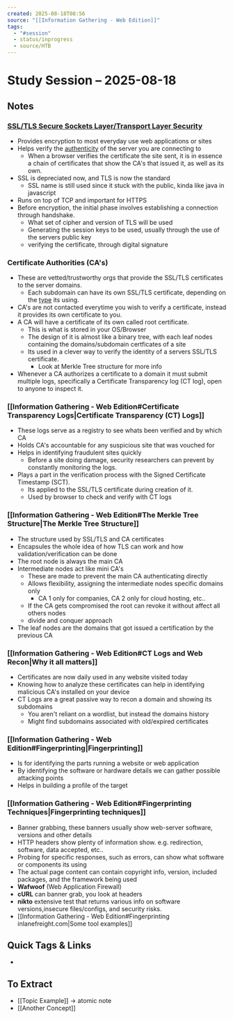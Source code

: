 ```yaml
---
created: 2025-08-18T08:56
source: "[[Information Gathering - Web Edition]]"
tags:
  - "#session"
  - status/inprogress
  - source/HTB
---
```

# Study Session – 2025-08-18

## Notes
### [SSL/TLS Secure Sockets Layer/Transport Layer Security](https://www.cloudflare.com/en-gb/learning/ssl/what-is-ssl/)
- Provides encryption to most everyday use web applications or sites
- Helps verify the [authenticity](https://www.cloudflare.com/en-gb/learning/ssl/transport-layer-security-tls/) of the server you are connecting to
	- When a browser verifies the certificate the site sent, it is in essence a chain of certificates that show the CA's that issued it, as well as its own.
- SSL is depreciated now, and TLS is now the standard
	- SSL name is still used since it stuck with the public, kinda like java in javascript
- Runs on top of TCP and important for HTTPS
- Before encryption, the initial phase involves establishing a connection through handshake.
	- What set of cipher and version of TLS will be used
	- Generating the session keys to be used, usually through the use of the servers public key
	- verifying the certificate, through digital signature

### Certificate Authorities (CA's)
- These are vetted/trustworthy orgs that provide the SSL/TLS certificates to the server domains.
	- Each subdomain can have its own SSL/TLS certificate, depending on the [type](https://www.cloudflare.com/en-gb/learning/ssl/what-is-ssl/#:~:text=What%20are%20the%20types%20of%20SSL) its using.
- CA's are not contacted everytime you wish to verify a certificate, instead it provides its own certificate to you.
- A CA will have a certificate of its own called root certificate.
	- This is what is stored in your OS/Browser
	- The design of it is almost like a binary tree, with each leaf nodes containing the domains/subdomain certficates of a site
	- Its used in a clever way to verify the identity of a servers SSL/TLS certificate.
		- Look at Merkle Tree structure for more info
- Whenever a CA authorizes a certificate to a domain it must submit multiple logs, specifically a Certificate Transparency log (CT log), open to anyone to inspect it.

### [[Information Gathering - Web Edition#Certificate Transparency Logs|Certificate Transparency (CT) Logs]]
- These logs serve as a registry to see whats been verified and by which CA
- Holds CA's accountable for any suspicious site that was vouched for
- Helps in identifying fraudulent sites quickly
	- Before a site doing damage, security researchers can prevent by constantly monitoring the logs.
- Plays a part in the verification process with the Signed Certificate Timestamp (SCT).
	- Its applied to the SSL/TLS certificate during creation of it.
	- Used by browser to check and verify with CT logs

### [[Information Gathering - Web Edition#The Merkle Tree Structure|The Merkle Tree Structure]]
- The structure used by SSL/TLS and CA certificates
- Encapsules the whole idea of how TLS can work and how validation/verification can be done
- The root node is always the main CA
- Intermediate nodes act like mini CA's
	- These are made to prevent the main CA authenticating directly
	- Allows flexibility, assigning the intermediate nodes specific domains only
		- CA 1 only for companies, CA 2 only for cloud hosting, etc..
	- If the CA gets compromised the root can revoke it without affect all others nodes
	- divide and conquer approach
- The leaf nodes are the domains that got issued a certification by the previous CA

### [[Information Gathering - Web Edition#CT Logs and Web Recon|Why it all matters]]
- Certificates are now daily used in any website visited today
- Knowing how to analyze these certificates can help in identifying malicious CA's installed on your device
- CT Logs are a great passive way to recon a domain and showing its subdomains
	- You aren't reliant on a wordlist, but instead the domains history
	- Might find subdomains associated with old/expired certificates

### [[Information Gathering - Web Edition#Fingerprinting|Fingerprinting]]
- Is for identifying the parts running a website or web application
- By identifying the software or hardware details we can gather possible attacking points
- Helps in building a profile of the target
### [[Information Gathering - Web Edition#Fingerprinting Techniques|Fingerprinting techniques]]
- Banner grabbing, these banners usually show web-server software, versions and other details
- HTTP headers show plenty of information show. e.g. redirection, software, data accepted, etc..
- Probing for specific responses, such as errors, can show what software or components its using
- The actual page content can contain copyright info, version, included packages, and the framework being used
- **Wafwoof** (Web Application Firewall)
- **cURL** can banner grab, you look at headers
- **nikto** extensive test that returns various info on software versions,insecure files/configs, and security risks.
- [[Information Gathering - Web Edition#Fingerprinting inlanefreight.com|Some tool examples]]


## Quick Tags & Links
<!-- Inline #tags and [[links]] for concepts you want to break out later -->
- 

## To Extract
<!-- List notes you know should become their own atomic note later -->
- [[Topic Example]] → atomic note
- [[Another Concept]]
